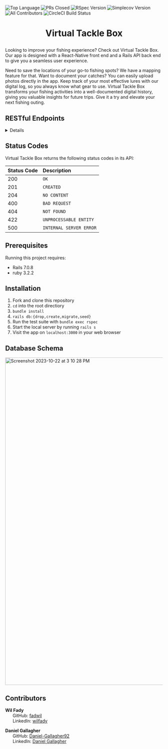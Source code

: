 ![Top Language](https://img.shields.io/github/languages/top/virtual-tackle-box/back-end-vtb?color=red)
![PRs Closed](https://img.shields.io/github/issues-pr-closed/virtual-tackle-box/back-end-vtb)
![RSpec Version](https://img.shields.io/gem/v/rspec?color=blue&label=rspec)
![Simplecov Version](https://img.shields.io/gem/v/simplecov?color=blue&label=simplecov)
![All Contributors](https://img.shields.io/badge/contributors-2-orange.svg?style=flat)
![CircleCI Build Status](https://img.shields.io/circleci/build/github/virtual-tackle-box/back-end-vtb)

# <p align="center"> Virtual Tackle Box </p>

Looking to improve your fishing experience? Check out Virtual Tackle Box. Our app is designed with a React-Native front end and a Rails API back end to give you a seamless user experience.

Need to save the locations of your go-to fishing spots? We have a mapping feature for that. Want to document your catches? You can easily upload photos directly in the app. Keep track of your most effective lures with our digital log, so you always know what gear to use. Virtual Tackle Box transforms your fishing activities into a well-documented digital history, giving you valuable insights for future trips. Give it a try and elevate your next fishing outing.

## RESTful Endpoints

<details close>

### Create a User

```http
POST /api/v1/users
```

<details close>
<summary>  Details </summary>
<br>

  Parameters: <br>
```
CONTENT_TYPE=application/json
```

| Code | Description |
| :--- | :--- |
| 201 | Created |

Example Value:

```json
{
  "data": [
    {
      "id": "3",
      "type": "user",
      "attributes": {
        "email": "DG@example.com",
        "catches": [],
        "lures": [],
        "phone_number": "+12725551209"
      },
      "relationships": {}
    }
  ]
}

```

</details>

---

### Get a single User

```http
GET /api/v1/users/:id
```
<details close>
<summary>  Details </summary>
<br>

Parameters: <br>
```
CONTENT_TYPE=application/json
```

| Code | Description |
| :--- | :--- |
| 200 | `OK` |

Example Value:

```json
{
  "data": {
      "id": "3",
      "type": "user",
      "attributes": {
      "email": "DG@example.com",
      "catches": [
        {
          "id": 82,
          "species": "A",
          "weight": 0,
          "length": 0,
          "user_id": 3,
          "created_at": "2023-10-23T00:34:31.648Z",
          "updated_at": "2023-10-23T00:34:31.648Z",
          "spot_name": "A",
          "latitude": 39.668815822843385,
          "longitude": -104.85452662895823,
          "lure": "",
          "cloudinary_urls": []
          },
          {
          "id": 91,
          "species": "A",
          "weight": 0,
          "length": 0,
          "user_id": 3,
          "created_at": "2023-10-23T01:15:07.958Z",
          "updated_at": "2023-10-23T01:15:07.958Z",
          "spot_name": "A",
          "latitude": 39.66744368599523,
          "longitude": -104.85458946523866,
          "lure": "",
          "cloudinary_urls": []
          }
        ],
        "lures": [
          {
            "id": 13,
            "brand": "Oscar Mayer",
            "variety": "Beef",
            "color": "Red/Brown",
            "weight": 0.125,
            "user_id": 3,
            "created_at": "2023-10-21T20:09:17.230Z",
            "updated_at": "2023-10-21T20:09:17.230Z"
          }
        ],
        "phone_number": "+12725551529"
    },
    "relationships": {
      "lures": {
        "data": [
          {
              "id": "13",
              "type": "lure"
          }
       ]
    },
    "catches": {
       "data": [
          {
            "id": "82",
            "type": "catch"
          },
          {
            "id": "91",
            "type": "catch"
          }
        ]
      }
    }
  }
}

```
    
</details>

---

### Get all Lures for a User

```http
GET /api/v1/users/:id/lures
```
<details close>
<summary>  Details </summary>
<br>
  
Parameters: <br>
```
No Parameters
```

| Code | Description |
| :--- | :--- |
| 200 | `OK` |

Example Value:

```json
{
  "data": [
    {
      "id": "1",
      "type": "lure",
      "attributes": {
        "brand": "Oscar Mayer",
        "variety": "Beef",
        "color": "Red/Brown",
        "weight": 0.125
      }
    },
    {
      "id": "2",
      "type": "lure",
      "attributes": {
        "brand": "Nature Made",
        "variety": "Bread",
        "color": "Light Brown",
        "weight": 0.015
      }
    }
  ]
}

```

</details>

---

### Get a Single Lure for a User

```http
GET /api/v1/users/:id/lures/:id
```
<details close>
<summary>  Details </summary>
<br>

Parameters: <br>
```
CONTENT_TYPE=application/json
```

| Code | Description |
| :--- | :--- |
| 200 | `OK` |

Example Value:

```json
{
    "data": {
        "id": "1",
        "type": "lure",
        "attributes": {
           "brand": "Rapala",
          "variety": "Plastic",
          "color": "Red/White",
          "weight": 0.125
        }
    }
}

```
    
</details>

---

### Create a User's Lure

```http
POST /api/v1/users/:id/lures
```
<details close>
<summary>  Details </summary>
<br>

Parameters: <br>
```
CONTENT_TYPE=application/json
```

| Code | Description |
| :--- | :--- |
| 201 | Created |

Example Value:

```json
{
  "data": [
    {
      "id": "13",
      "type": "lure",
      "attributes": {
        "brand": "Rapala",
        "variety": "Plug",
        "color": "Green/Orange",
        "weight": 0.210
      }
    }
  ]
}
```
    
</details>

---

### Update a User's Lure

```http
PATCH /api/v1/users/:id/lures/:id 
```
<details close>
<summary>  Details </summary>
<br>

Parameters: <br>
```
CONTENT_TYPE=application/json
```

| Code | Description |
| :--- | :--- |
| 200 | `OK` |

Example Value:

```json
{
    "data": {
        "id": "1",
        "type": "lure",
        "attributes": {
           "brand": "Rapala",
          "variety": "Plastic",
          "color": "Red/White",
          "weight": 0.125
        }
    }
}

```

</details>

---

### Delete a User's Lure

```http
DELETE /api/v1/users/:id/lures/:id 
```
<details close>
<summary>  Details </summary>
<br>

Parameters: <br>
```
CONTENT_TYPE=application/json
```

| Code | Description |
| :--- | :--- |
| 204 | No Content |

Example Value:

```json
""
```

</details>

---

### Create a Catch

```http
POST /api/v1/users/:id/catches 
```

<details close>
<summary>  Details </summary>
<br>

  Parameters: <br>
```
CONTENT_TYPE=application/json
```

| Code | Description |
| :--- | :--- |
| 201 | Created |

Example Value:
```json
  {
    "data": [
   {
      "id": "1",
      "type": "catch",
      "attributes": {
            "id": 1,
            "species": "Largemouth Bass",
            "weight": 8,
            "length": 13,
            "user_id": 1,
            "created_at": "2023-10-22T03:03:10.425Z",
            "updated_at": "2023-10-22T03:03:10.425Z",
            "spot_name": "Josh’s Spot",
            "latitude": 46.805844423621096,
            "longitude": -95.84727562996598,
            "lure": "Frog",
            "cloudinary_urls": [
            "http://res.cloudinary.com/dw48ifzg4/image/upload/v1697943780/ub8iosvp5tog05zfc0t0.jpg"
            ]
      }
    }
  ]
}
```

</details>

---

### Get a Single Catch for a User

```http
GET /api/v1/users/:id/catches/:id
```
<details close>
<summary>  Details </summary>
<br>

Parameters: <br>
```
CONTENT_TYPE=application/json
```

| Code | Description |
| :--- | :--- |
| 200 | `OK` |

Example Value:

```json
{
    "data": {
        "id": "93",
        "type": "catch",
        "attributes": {
           "species": "Large Mouth Bass",
          "weight": 8.75,
          "length": 16.3,
          "latitude": 40.14204615885409,
          "longitude": -105.81135899995948,
          "lure": "Spinner",
          "cloudinary_urls": [
            "http://res.cloudinary.com/dw48ifzg4/image/upload/v1698038953/dortarhdn6c5l8zjsr4k.jpg"
            ]
        }
    }
}

```
    
</details>

### Get all Catches for a User

```http
GET /api/v1/users/:id/catches
```
<details close>
<summary>  Details </summary>
<br>

Parameters: <br>
```
CONTENT_TYPE=application/json
```

| Code | Description |
| :--- | :--- |
| 200 | `OK` |

Example Value:

```json
{
    "data": [
      {
        "id": "93",
        "type": "catch",
        "attributes": {
           "species": "Large Mouth Bass",
          "weight": 8.75,
          "length": 16.3,
          "spot_name": "Grand Lake",
          "latitude": 40.14204615885409,
          "longitude": -105.81135899995948,
          "lure": "Spinner",
          "cloudinary_urls": [
            "http://res.cloudinary.com/dw48ifzg4/image/upload/v1698038953/dortarhdn6c5l8zjsr4k.jpg"
            ]
        }
    },
    {
      "id": "94",
      "type": "catch",
      "attributes": {
         "species": "Pike",
        "weight": 8.75,
        "length": 16.3,
        "spot_name": "Grand Lake",
        "latitude": 40.13561588705203,
        "longitude": -105.83955335970793,
        "lure": "Plug",
        "cloudinary_urls": [
          "http://res.cloudinary.com/dw48ifzg4/image/upload/v1698039143/soxc2n9bweksefjns6nt.jpg"
          ]
      }
  },
  {
      "id": "96",
      "type": "catch",
      "attributes": {
         "species": "Pike",
        "weight": 9.25,
        "length": 18.5,
        "spot_name": "Grand Lake",
        "latitude": 40.13492267254828,
        "longitude": -105.82657490637892,
        "lure": "Crank Bait",
        "cloudinary_urls": [
          "http://res.cloudinary.com/dw48ifzg4/image/upload/v1698039379/dxzndw9rfkux0ishy8yc.jpg"
          ]
       }
    }  
  ]
}

```
</details>

### Update a User's Catch

```http
PATCH /api/v1/users/:id/catches/:id 
```
<details close>
<summary>  Details </summary>
<br>

Parameters: <br>
```
CONTENT_TYPE=application/json
```

| Code | Description |
| :--- | :--- |
| 200 | `OK` |

Example Value:

```json
{
    "data": {
        "id": "96",
        "type": "catch",
        "attributes": {
           "species": "Pike",
        "weight": 10.25,
        "length": 19.75,
        "spot_name": "Grand Lake",
        "latitude": 40.13492267254828,
        "longitude": -105.82657490637892,
        "lure": "Spinner Bait",
        "cloudinary_urls": [
          "http://res.cloudinary.com/dw48ifzg4/image/upload/v1698039379/dxzndw9rfkux0ishy8yc.jpg"
          ]  
        }
    }
}

```

</details>

---

### Delete a User's Catch

```http
DELETE /api/v1/users/:id/catch/:id 
```
<details close>
<summary>  Details </summary>
<br>

Parameters: <br>
```
CONTENT_TYPE=application/json
```

| Code | Description |
| :--- | :--- |
| 204 | No Content |

Example Value:

```json
""
```

</details>
</details>

## Status Codes

Virtual Tackle Box returns the following status codes in its API:

| Status Code | Description |
| :--- | :--- |
| 200 | `OK` |
| 201 | `CREATED` |
| 204 | `NO CONTENT` |
| 400 | `BAD REQUEST` |
| 404 | `NOT FOUND` |
| 422 | `UNPROCESSABLE ENTITY`
| 500 | `INTERNAL SERVER ERROR` |

## Prerequisites
Running this project requires:
- Rails 7.0.8
- ruby 3.2.2

## Installation

1. Fork and clone this repository
2. `cd` into the root directiory
3. `bundle install`
4. `rails db:{drop,create,migrate,seed}`
5. Run the test suite with `bundle exec rspec`
6. Start the local server by running `rails s`
7. Visit the app on `localhost:3000` in your web browser

## Database Schema
<img width="1045" alt="Screenshot 2023-10-22 at 3 10 28 PM" src="https://github.com/virtual-tackle-box/back-end-vtb/assets/64923238/400d2627-ec39-426c-9bb3-2c8893968acc">


## Contributors

<b>Wil Fady</b> <br>
&nbsp;&nbsp;&nbsp;&nbsp;&nbsp; GitHub: <a href="https://github.com/fadwil">fadwil</a> <br>
&nbsp;&nbsp;&nbsp;&nbsp;&nbsp; LinkedIn: <a href="https://www.linkedin.com/in/wilfady/">wilfady</a> <br>

<b>Daniel Gallagher</b> <br>
&nbsp;&nbsp;&nbsp;&nbsp;&nbsp; GitHub: <a href="https://github.com/Daniel-Gallagher92">Daniel-Gallagher92</a> <br>
&nbsp;&nbsp;&nbsp;&nbsp;&nbsp; LinkedIn: <a href="https://www.linkedin.com/in/daniel-ryan-gallagher/">Daniel Gallagher</a> <br>
